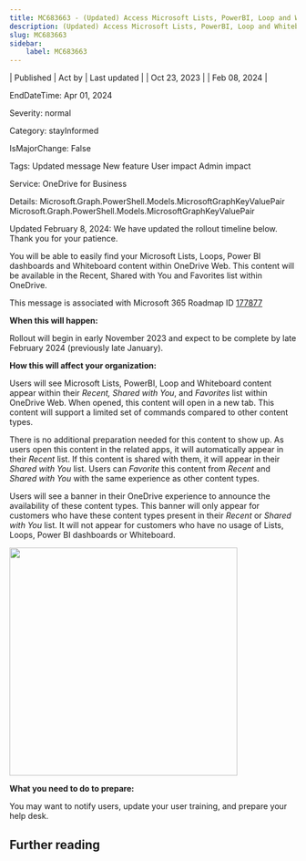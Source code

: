 ```yaml
---
title: MC683663 - (Updated) Access Microsoft Lists, PowerBI, Loop and Whiteboard Content in OneDrive Web
description: (Updated) Access Microsoft Lists, PowerBI, Loop and Whiteboard Content in OneDrive Web
slug: MC683663
sidebar:
    label: MC683663
---
```


| Published | Act by | Last updated |
| Oct 23, 2023 |  | Feb 08, 2024 |

EndDateTime: Apr 01, 2024

Severity: normal

Category: stayInformed

IsMajorChange: False

Tags: Updated message New feature User impact Admin impact

Service: OneDrive for Business

Details: Microsoft.Graph.PowerShell.Models.MicrosoftGraphKeyValuePair Microsoft.Graph.PowerShell.Models.MicrosoftGraphKeyValuePair

<p>Updated February 8, 2024: We have updated the rollout timeline below. Thank you for your patience.</p><p>You will be able to easily find your Microsoft Lists, Loops, Power BI dashboards and Whiteboard content within OneDrive Web. This content will be available in the Recent, Shared with You and Favorites list within OneDrive.&nbsp;<br></p><p></p><p>This message is associated with Microsoft 365 Roadmap ID <a href="https://www.microsoft.com/microsoft-365/roadmap?filters=&amp;searchterms=177877" target="_blank">177877</a></p>
<p><b>When this will happen:</b></p><p>Rollout will begin in early November 2023 and expect to be complete by late February 2024 (previously late January).</p>

<p><b>How this will affect your organization:</b><br></p>

<p>Users will see Microsoft Lists, PowerBI, Loop and Whiteboard content appear within their <i>Recent, Shared with You</i>, and <i>Favorites</i> list within OneDrive Web. When opened, this content will open in a new tab. This content will support a limited set of commands compared to other content types.   
</p><p>There is no additional preparation needed for this content to show up. As users open this content in the related apps, it will automatically appear in their <i>Recent</i> list. If this content is shared with them, it will appear in their <i>Shared with You</i> list. Users can <i>Favorite</i> this content from <i>Recent</i> and <i>Shared with You</i> with the same experience as other content types. 
</p><p>Users will see a banner in their OneDrive experience to announce the availability of these content types. This banner will only appear for customers who have these content types present in their <i>Recent</i> or <i>Shared with You</i> list. It will not appear for customers who have no usage of Lists, Loops, Power BI dashboards or Whiteboard.</p><p><img src="https://img-prod-cms-rt-microsoft-com.akamaized.net/cms/api/am/imageFileData/RW1cZgC?ver=33d2" style="width: 400px;"><br></p><p> 
</p><p><b>What you need to do to prepare:</b><br></p>
<p>You may want to notify users, update your user training, and prepare your help desk.&nbsp;</p><p></p>

## Further reading
